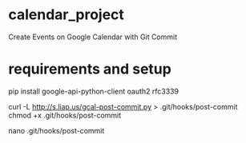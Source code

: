 # calendar_project
Create Events on Google Calendar with Git Commit

# requirements and setup

pip install google-api-python-client oauth2 rfc3339

curl -L http://s.liap.us/gcal-post-commit.py > .git/hooks/post-commit
chmod +x .git/hooks/post-commit

nano .git/hooks/post-commit
